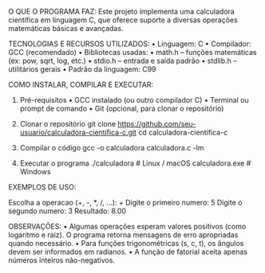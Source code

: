 O QUE O PROGRAMA FAZ:
Este projeto implementa uma calculadora científica em linguagem C, que oferece suporte a diversas operações matemáticas básicas e avançadas.

TECNOLOGIAS E RECURSOS UTILIZADOS:
•	Linguagem: C
•	Compilador: GCC (recomendado)
•	Bibliotecas usadas:
•	math.h – funções matemáticas (ex: pow, sqrt, log, etc.)
•	stdio.h – entrada e saída padrão
•	stdlib.h – utilitários gerais
•	Padrão da linguagem: C99

COMO INSTALAR, COMPILAR E EXECUTAR:

1. Pré-requisitos
•	GCC instalado (ou outro compilador C)
•	Terminal ou prompt de comando
•	Git (opcional, para clonar o repositório)

2. Clonar o repositório
git clone https://github.com/seu-usuario/calculadora-cientifica-c.git
 cd calculadora-cientifica-c

3. Compilar o código
gcc -o calculadora calculadora.c -lm

4. Executar o programa
./calculadora    # Linux / macOS
calculadora.exe  # Windows

 EXEMPLOS DE USO:
 
Escolha a operacao (+, -, *, /, ...): +
Digite o primeiro numero: 5
Digite o segundo numero: 3
Resultado: 8.00

OBSERVAÇÕES:
•	Algumas operações esperam valores positivos (como logaritmo e raiz). O programa retorna mensagens de erro apropriadas quando necessário.
•	Para funções trigonométricas (s, c, t), os ângulos devem ser informados em radianos.
•	A função de fatorial aceita apenas números inteiros não-negativos.
